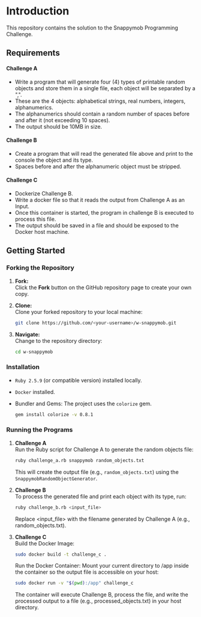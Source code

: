 # Introduction

This repository contains the solution to the Snappymob Programming Challenge.

## Requirements

#### Challenge A

- Write a program that will generate four (4) types of printable random objects and store them in a single file, each object will be separated by a ",".
- These are the 4 objects: alphabetical strings, real numbers, integers, alphanumerics.
- The alphanumerics should contain a random number of spaces before and after it (not exceeding 10 spaces).
- The output should be 10MB in size.

#### Challenge B

- Create a program that will read the generated file above and print to the console the object and its type.
- Spaces before and after the alphanumeric object must be stripped.

#### Challenge C

- Dockerize Challenge B.
- Write a docker file so that it reads the output from Challenge A as an Input.
- Once this container is started, the program in challenge B is executed to process this file.
- The output should be saved in a file and should be exposed to the Docker host machine.

## Getting Started

### Forking the Repository

1. **Fork:**  
   Click the **Fork** button on the GitHub repository page to create your own copy.

2. **Clone:**  
   Clone your forked repository to your local machine:

   ```bash
   git clone https://github.com/<your-username>/w-snappymob.git
   ```

3. **Navigate:**  
   Change to the repository directory:

   ```bash
   cd w-snappymob
   ```

### Installation

- `Ruby 2.5.9` (or compatible version) installed locally.
- `Docker` installed.
- Bundler and Gems:
  The project uses the `colorize` gem.

  ```bash
  gem install colorize -v 0.8.1
  ```

### Running the Programs

1. **Challenge A**  
   Run the Ruby script for Challenge A to generate the random objects file:

   ```bash
   ruby challenge_a.rb snappymob random_objects.txt
   ```

   This will create the output file (e.g., `random_objects.txt`) using the `SnappymobRandomObjectGenerator`.

2. **Challenge B**  
   To process the generated file and print each object with its type, run:

   ```bash
   ruby challenge_b.rb <input_file>
   ```

   Replace <input_file> with the filename generated by Challenge A (e.g., random_objects.txt).

3. **Challenge C**  
   Build the Docker Image:

   ```bash
   sudo docker build -t challenge_c .
   ```

   Run the Docker Container: Mount your current directory to /app inside the container so the output file is accessible on your host:

   ```bash
   sudo docker run -v "$(pwd):/app" challenge_c
   ```

   The container will execute Challenge B, process the file, and write the processed output to a file (e.g., processed_objects.txt) in your host directory.
